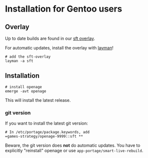 # Installation for Gentoo users


## Overlay

Up to date builds are found in our [sft overlay](https://github.com/SFTtech/gentoo-overlay/tree/master/games-strategy/openage).

For automatic updates, install the overlay with [layman](https://wiki.gentoo.org/wiki/Layman)!

``` shell
# add the sft-overlay
layman -a sft
```

## Installation

``` shell
# install openage
emerge -avt openage
```

This will install the latest release.


### git version

If you want to install the latest git version:

```
# In /etc/portage/package.keywords, add
=games-strategy/openage-9999::sft **
```

Beware, the git version does **not** do automatic updates.
You have to explicitly "reinstall" openage or use `app-portage/smart-live-rebuild`.
